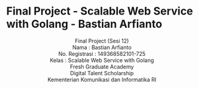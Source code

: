 # Final Project - Scalable Web Service with Golang - Bastian Arfianto

<div align="center">
Final Project (Sesi 12) <br>
Nama : Bastian Arfianto <br>
No. Registrasi : 149368582101-725 <br>
Kelas : Scalable Web Service with Golang <br>
Fresh Graduate Academy <br>
Digital Talent Scholarship <br>
Kementerian Komunikasi dan Informatika RI <br>
</div>
